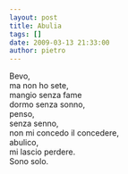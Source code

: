 ```yaml
---
layout: post
title: Abulia
tags: []
date: 2009-03-13 21:33:00
author: pietro
---
```

Bevo,<br/>ma non ho sete,<br/>mangio senza fame<br/>dormo senza sonno,<br/>penso,<br/>senza senno,<br/>non mi concedo il concedere,<br/>abulico,<br/>mi lascio perdere.<br/>Sono solo.
